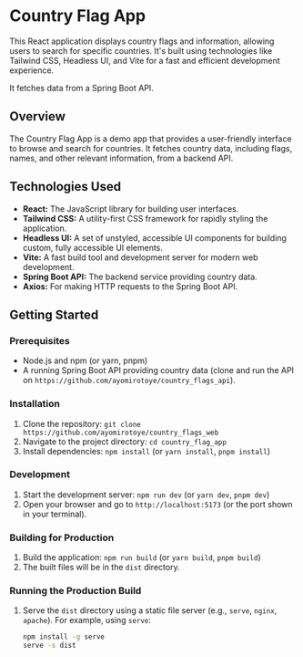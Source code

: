 # Country Flag App

This React application displays country flags and information, allowing users to search for specific countries. It's built using technologies like Tailwind CSS, Headless UI, and Vite for a fast and efficient development experience.  

It fetches data from a Spring Boot API.

## Overview

The Country Flag App is a demo app that provides a user-friendly interface to browse and search for countries.  It fetches country data, including flags, names, and other relevant information, from a backend API.

## Technologies Used

* **React:** The JavaScript library for building user interfaces.
* **Tailwind CSS:** A utility-first CSS framework for rapidly styling the application.
* **Headless UI:** A set of unstyled, accessible UI components for building custom, fully accessible UI elements.
* **Vite:** A fast build tool and development server for modern web development.
* **Spring Boot API:** The backend service providing country data. 
* **Axios:**  For making HTTP requests to the Spring Boot API.

## Getting Started

### Prerequisites

* Node.js and npm (or yarn, pnpm)
* A running Spring Boot API providing country data (clone and run the API on `https://github.com/ayomirotoye/country_flags_api`).

### Installation

1. Clone the repository: `git clone https://github.com/ayomirotoye/country_flags_web`
2. Navigate to the project directory: `cd country_flag_app`
3. Install dependencies: `npm install` (or `yarn install`, `pnpm install`)

### Development

1. Start the development server: `npm run dev` (or `yarn dev`, `pnpm dev`)
2. Open your browser and go to `http://localhost:5173` (or the port shown in your terminal).

### Building for Production

1. Build the application: `npm run build` (or `yarn build`, `pnpm build`)
2. The built files will be in the `dist` directory.

### Running the Production Build

1. Serve the `dist` directory using a static file server (e.g., `serve`, `nginx`, `apache`).  For example, using `serve`:
   ```bash
   npm install -g serve
   serve -s dist